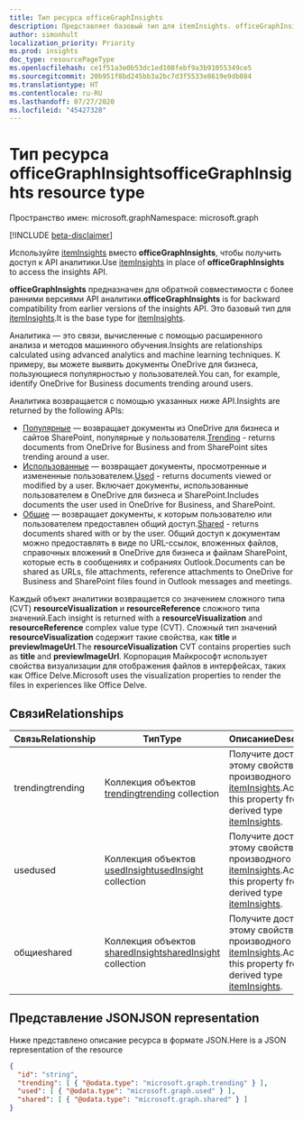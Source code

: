 ```yaml
---
title: Тип ресурса officeGraphInsights
description: Представляет базовый тип для itemInsights. officeGraphInsights предназначен для обратной совместимости с более ранними версиями API аналитики. Используйте только itemInsights при получении доступа к API аналитики.
author: simonhult
localization_priority: Priority
ms.prod: insights
doc_type: resourcePageType
ms.openlocfilehash: ce1f51a3e0b53dc1ed108febf9a3b91055349ce5
ms.sourcegitcommit: 20b951f8bd245bb3a2bc7d3f5533e8619e9db084
ms.translationtype: HT
ms.contentlocale: ru-RU
ms.lasthandoff: 07/27/2020
ms.locfileid: "45427328"
---
```

# <a name="officegraphinsights-resource-type"></a><span data-ttu-id="da047-105">Тип ресурса officeGraphInsights</span><span class="sxs-lookup"><span data-stu-id="da047-105">officeGraphInsights resource type</span></span>

<span data-ttu-id="da047-106">Пространство имен: microsoft.graph</span><span class="sxs-lookup"><span data-stu-id="da047-106">Namespace: microsoft.graph</span></span>

[!INCLUDE [beta-disclaimer](../../includes/beta-disclaimer.md)]

<span data-ttu-id="da047-107">Используйте [itemInsights](iteminsights.md) вместо **officeGraphInsights**, чтобы получить доступ к API аналитики.</span><span class="sxs-lookup"><span data-stu-id="da047-107">Use [itemInsights](iteminsights.md) in place of **officeGraphInsights** to access the insights API.</span></span>

<span data-ttu-id="da047-108">**officeGraphInsights** предназначен для обратной совместимости с более ранними версиями API аналитики.</span><span class="sxs-lookup"><span data-stu-id="da047-108">**officeGraphInsights** is for backward compatibility from earlier versions of the insights API.</span></span> <span data-ttu-id="da047-109">Это базовый тип для [itemInsights](iteminsights.md).</span><span class="sxs-lookup"><span data-stu-id="da047-109">It is the base type for [itemInsights](iteminsights.md).</span></span>

<span data-ttu-id="da047-110">Аналитика — это связи, вычисленные с помощью расширенного анализа и методов машинного обучения.</span><span class="sxs-lookup"><span data-stu-id="da047-110">Insights are relationships calculated using advanced analytics and machine learning techniques.</span></span> <span data-ttu-id="da047-111">К примеру, вы можете выявить документы OneDrive для бизнеса, пользующиеся популярностью у пользователей.</span><span class="sxs-lookup"><span data-stu-id="da047-111">You can, for example, identify OneDrive for Business documents trending around users.</span></span>

<span data-ttu-id="da047-112">Аналитика возвращается с помощью указанных ниже API.</span><span class="sxs-lookup"><span data-stu-id="da047-112">Insights are returned by the following APIs:</span></span>

- <span data-ttu-id="da047-113">[Популярные](insights-trending.md) — возвращает документы из OneDrive для бизнеса и сайтов SharePoint, популярные у пользователя.</span><span class="sxs-lookup"><span data-stu-id="da047-113">[Trending](insights-trending.md) - returns documents from OneDrive for Business and from SharePoint sites trending around a user.</span></span>
- <span data-ttu-id="da047-114">[Использованные](insights-used.md) — возвращает документы, просмотренные и измененные пользователем.</span><span class="sxs-lookup"><span data-stu-id="da047-114">[Used](insights-used.md) - returns documents viewed or modified by a user.</span></span> <span data-ttu-id="da047-115">Включает документы, использованные пользователем в OneDrive для бизнеса и SharePoint.</span><span class="sxs-lookup"><span data-stu-id="da047-115">Includes documents the user used in OneDrive for Business, and SharePoint.</span></span>
- <span data-ttu-id="da047-116">[Общие](insights-shared.md) — возвращает документы, к которым пользователю или пользователем предоставлен общий доступ.</span><span class="sxs-lookup"><span data-stu-id="da047-116">[Shared](insights-shared.md) - returns documents shared with or by the user.</span></span> <span data-ttu-id="da047-117">Общий доступ к документам можно предоставлять в виде по URL-ссылок, вложенных файлов, справочных вложений в OneDrive для бизнеса и файлам SharePoint, которые есть в сообщениях и собраниях Outlook.</span><span class="sxs-lookup"><span data-stu-id="da047-117">Documents can be shared as URLs, file attachments, reference attachments to OneDrive for Business and SharePoint files found in Outlook messages and meetings.</span></span>

<span data-ttu-id="da047-118">Каждый объект аналитики возвращается со значением сложного типа (CVT) **resourceVisualization** и **resourceReference** сложного типа значений.</span><span class="sxs-lookup"><span data-stu-id="da047-118">Each insight is returned with a **resourceVisualization** and **resourceReference** complex value type (CVT).</span></span> <span data-ttu-id="da047-119">Сложный тип значений **resourceVisualization** содержит такие свойства, как **title** и **previewImageUrl**.</span><span class="sxs-lookup"><span data-stu-id="da047-119">The **resourceVisualization** CVT contains properties such as **title** and **previewImageUrl**.</span></span> <span data-ttu-id="da047-120">Корпорация Майкрософт использует свойства визуализации для отображения файлов в интерфейсах, таких как Office Delve.</span><span class="sxs-lookup"><span data-stu-id="da047-120">Microsoft uses the visualization properties to render the files in experiences like Office Delve.</span></span>

## <a name="relationships"></a><span data-ttu-id="da047-121">Связи</span><span class="sxs-lookup"><span data-stu-id="da047-121">Relationships</span></span>

| <span data-ttu-id="da047-122">Связь</span><span class="sxs-lookup"><span data-stu-id="da047-122">Relationship</span></span>      | <span data-ttu-id="da047-123">Тип</span><span class="sxs-lookup"><span data-stu-id="da047-123">Type</span></span>          | <span data-ttu-id="da047-124">Описание</span><span class="sxs-lookup"><span data-stu-id="da047-124">Description</span></span>  |
| ------------- |---------------| -------------|
| <span data-ttu-id="da047-125">trending</span><span class="sxs-lookup"><span data-stu-id="da047-125">trending</span></span>      | <span data-ttu-id="da047-126">Коллекция объектов [trending](insights-trending.md)</span><span class="sxs-lookup"><span data-stu-id="da047-126">[trending](insights-trending.md) collection</span></span>       | <span data-ttu-id="da047-127">Получите доступ к этому свойству из производного типа [itemInsights](iteminsights.md).</span><span class="sxs-lookup"><span data-stu-id="da047-127">Access this property from the derived type [itemInsights](iteminsights.md).</span></span>|
| <span data-ttu-id="da047-128">used</span><span class="sxs-lookup"><span data-stu-id="da047-128">used</span></span>      | <span data-ttu-id="da047-129">Коллекция объектов [usedInsight](insights-used.md)</span><span class="sxs-lookup"><span data-stu-id="da047-129">[usedInsight](insights-used.md) collection</span></span>        | <span data-ttu-id="da047-130">Получите доступ к этому свойству из производного типа [itemInsights](iteminsights.md).</span><span class="sxs-lookup"><span data-stu-id="da047-130">Access this property from the derived type [itemInsights](iteminsights.md).</span></span>|
| <span data-ttu-id="da047-131">общие</span><span class="sxs-lookup"><span data-stu-id="da047-131">shared</span></span>        | <span data-ttu-id="da047-132">Коллекция объектов [sharedInsight](insights-shared.md)</span><span class="sxs-lookup"><span data-stu-id="da047-132">[sharedInsight](insights-shared.md) collection</span></span>        | <span data-ttu-id="da047-133">Получите доступ к этому свойству из производного типа [itemInsights](iteminsights.md).</span><span class="sxs-lookup"><span data-stu-id="da047-133">Access this property from the derived type [itemInsights](iteminsights.md).</span></span>|


## <a name="json-representation"></a><span data-ttu-id="da047-134">Представление JSON</span><span class="sxs-lookup"><span data-stu-id="da047-134">JSON representation</span></span>

<span data-ttu-id="da047-135">Ниже представлено описание ресурса в формате JSON.</span><span class="sxs-lookup"><span data-stu-id="da047-135">Here is a JSON representation of the resource</span></span>
<!-- {
  "blockType": "resource",
  "keyProperty":"id",
  "baseType":"microsoft.graph.entity",
  "optionalProperties": [
    "trending",
    "used",
    "shared"
  ],
  "@odata.type": "microsoft.graph.officeGraphInsights"
}-->

```json
{
  "id": "string",
  "trending": [ { "@odata.type": "microsoft.graph.trending" } ],
  "used": [ { "@odata.type": "microsoft.graph.used" } ],
  "shared": [ { "@odata.type": "microsoft.graph.shared" } ]
}
```


